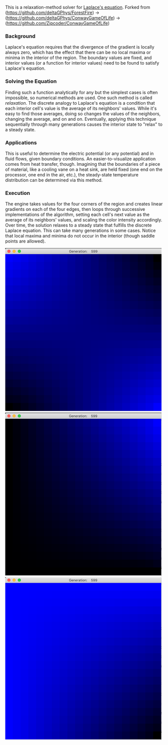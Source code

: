 This is a relaxation-method solver for [Laplace's equation](https://en.wikipedia.org/wiki/Laplace%27s_equation). 
Forked from (https://github.com/deltaGPhys/ForestFire) -> (https://github.com/deltaGPhys/ConwayGameOfLife) -> (https://github.com/Zipcoder/ConwayGameOfLife)

### Background
Laplace's equation requires that the divergence of the gradient is locally always zero, which has the effect that there 
can be no local maxima or minima in the interior of the region. The boundary values are fixed, and interior values (or a function
for interior values) need to be found to satisfy Laplace's equation.

### Solving the Equation
Finding such a function analytically for any but the simplest cases is often impossible, so numerical methods are used. 
One such method is called *relaxation*. The discrete analogy to Laplace's equation is a condition that each interior cell's
value is the average of its neighbors' values. While it's easy to find those averages, doing so changes the values of the neighbors,
changing the average, and on and on. Eventually, applying this technique sequentially through many generations causes the interior
state to "relax" to a steady state.

### Applications
This is useful to determine the electric potential (or any potential) and in fluid flows, given boundary conditions. An 
easier-to-visualize application comes from heat transfer, though. Imagining that the boundaries of a piece of material, like
a cooling vane on a heat sink, are held fixed (one end on the processor, one end in the air, etc.), the steady-state temperature 
distribution can be determined via this method.

### Execution
The engine takes values for the four corners of the region and creates linear gradients on each of the four edges, then loops through 
successive implementations of the algorithm, setting each cell's next value as the average of its neighbors' values, and scaling the
color intensity accordingly. Over time, the solution relaxes to a steady state that fulfills the discrete Laplace equation. This can 
take many generations in some cases. Notice that local maxima and minima do not occur in the interior (though saddle points are allowed).

<img src = "TwoHighCorners.png" width="500px">
<img src = "OneHighCorner.png" width="500px">
<img src = "ThreeHighCorners.png" width="500px">

